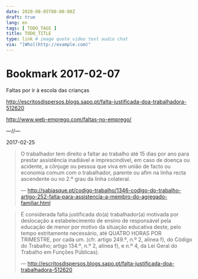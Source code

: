 ```yaml
---
date: 2020-08-05T00:00:00Z
draft: true
lang: en
tags: [ TODO_TAGS ]
title: TODO_TITLE
type: link # image quote video text audio chat
via: "[Who](http://example.com)"
---
```



# Bookmark 2017-02-07

Faltas por ir à escola das crianças

http://escritosdispersos.blogs.sapo.pt/falta-justificada-doa-trabalhadora-512620

http://www.web-emprego.com/faltas-no-emprego/

—//—

2017-02-25

> O trabalhador tem direito a faltar ao trabalho até 15 dias por ano para prestar assistência inadiável e imprescindível, em caso de doença ou acidente, a cônjuge ou pessoa que viva em união de facto ou economia comum com o trabalhador, parente ou afim na linha recta ascendente ou no 2.º grau da linha colateral.
>
> — http://sabiasque.pt/codigo-trabalho/1346-codigo-do-trabalho-artigo-252-falta-para-assistencia-a-membro-do-agregado-familiar.html

> É considerada falta justificada do(a) trabalhador(a) motivada por deslocação a estabelecimento de ensino de responsável pela educação de menor por motivo da situação educativa deste, pelo tempo estritamente necessário, até QUATRO HORAS POR TRIMESTRE, por cada um. (cfr. artigo 249.º, n.º 2, alínea f), do Código do Trabalho; artigo 134.º, n.º 2, alínea f), e n.º 4, da Lei Geral do Trabalho em Funções Públicas).
>
> — http://escritosdispersos.blogs.sapo.pt/falta-justificada-doa-trabalhadora-512620
